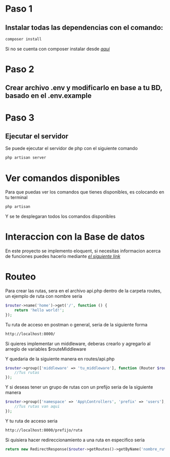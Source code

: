 # Paso 1

## Instalar todas las dependencias con el comando:

```html
composer install
```

Si no se cuenta con composer instalar desde *[aqui][1]*

# Paso 2

## Crear archivo .env y modificarlo en base a tu BD, basado en el .env.example

# Paso 3

## Ejecutar el servidor

Se puede ejecutar el servidor de php con el siguiente comando

```html
php artisan server
```

# Ver comandos disponibles

Para que puedas ver los comandos que tienes disponibles, es colocando en tu terminal

```html
php artisan 
```

Y se te desplegaran todos los comandos disponibles

# Interaccion con la Base de datos

En este proyecto se implemento eloquent, si necesitas informacion acerca de funciones puedes hacerlo
mediante *[el siguiente link][2]*

# Routeo

Para crear las rutas, sera en el archivo api.php dentro de la carpeta routes, un ejemplo de ruta con nombre seria

```php
$router->name('home')->get('/', function () {
    return 'hello world!';
});
```

Tu ruta de acceso en postman o general, seria de la siguiente forma

```html
http://localhost:8000/
```

Si quieres implementar un middleware, deberas crearlo y agregarlo al arreglo de variables $routeMiddleware

Y quedaria de la siguiente manera en routes/api.php

```php
$router->group(['middleware' => 'tu_middleware'], function (Router $router) {
    //Tus rutas
});
```

Y si deseas tener un grupo de rutas con un prefijo seria de la siguiente manera

```php
$router->group(['namespace' => 'App\Controllers', 'prefix' => 'users'], function (Router $router) {
    //Tus rutas van aqui
});
```

Y tu ruta de acceso seria

```html
http://localhost:8000/prefijo/ruta
```

Si quisiera hacer redireccionamiento a una ruta en especifico seria

```php
return new RedirectResponse($router->getRoutes()->getByName('nombre_ruta')->uri());
```

[comment]: <> (# Adicionales)


[1]: https://getcomposer.org/download/

[2]: https://laravel.com/docs/8.x/eloquent